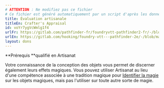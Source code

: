 ```yaml
---
# ATTENTION : Ne modifiez pas ce fichier
# Ce fichier est généré automatiquement par un script d'après les données du module Foundry VTT officiel et de sa traduction
title: Évaluation artisanale
titleEn: Crafter's Appraisal
id: voYr7ygVcWmlg1f4
urlFr: https://gitlab.com/pathfinder-fr/foundryvtt-pathfinder2-fr/-/blob/master/data/feats/voYr7ygVcWmlg1f4.htm
urlEn: https://gitlab.com/hooking/foundry-vtt---pathfinder-2e/-/blob/master/packs/data/feats.db/crafter-s-appraisal.json
layout: dons
---
```

**Prérequis **qualifié en Artisanat

Votre connaissance de la conception des objets vous permet de discerner également leurs effets magiques. Vous pouvez utiliser Artisanat au lieu d'une compétence associée à une tradition magique pour [Identifier la magie](../actions/identifier-la-magie.md) sur les objets magiques, mais pas l'utiliser sur toute autre sorte de magie.
